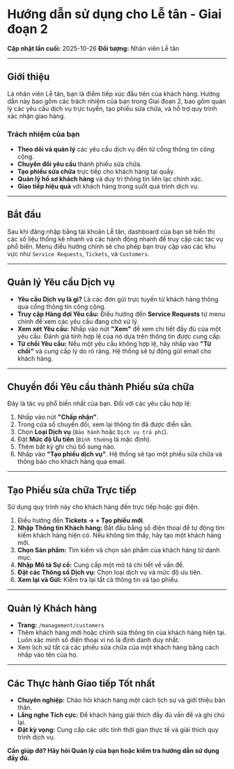 # Hướng dẫn sử dụng cho Lễ tân - Giai đoạn 2

**Cập nhật lần cuối:** 2025-10-26
**Đối tượng:** Nhân viên Lễ tân

---

## Giới thiệu

Là nhân viên Lễ tân, bạn là điểm tiếp xúc đầu tiên của khách hàng. Hướng dẫn này bao gồm các trách nhiệm của bạn trong Giai đoạn 2, bao gồm quản lý các yêu cầu dịch vụ trực tuyến, tạo phiếu sửa chữa, và hỗ trợ quy trình xác nhận giao hàng.

### Trách nhiệm của bạn

*   **Theo dõi và quản lý** các yêu cầu dịch vụ đến từ cổng thông tin công cộng.
*   **Chuyển đổi yêu cầu** thành phiếu sửa chữa.
*   **Tạo phiếu sửa chữa** trực tiếp cho khách hàng tại quầy.
*   **Quản lý hồ sơ khách hàng** và duy trì thông tin liên lạc chính xác.
*   **Giao tiếp hiệu quả** với khách hàng trong suốt quá trình dịch vụ.

---

## Bắt đầu

Sau khi đăng nhập bằng tài khoản Lễ tân, dashboard của bạn sẽ hiển thị các số liệu thống kê nhanh và các hành động nhanh để truy cập các tác vụ phổ biến. Menu điều hướng chính sẽ cho phép bạn truy cập vào các khu vực như `Service Requests`, `Tickets`, và `Customers`.

---

## Quản lý Yêu cầu Dịch vụ

*   **Yêu cầu Dịch vụ là gì?** Là các đơn gửi trực tuyến từ khách hàng thông qua cổng thông tin công cộng.
*   **Truy cập Hàng đợi Yêu cầu:** Điều hướng đến **Service Requests** từ menu chính để xem các yêu cầu đang chờ xử lý.
*   **Xem xét Yêu cầu:** Nhấp vào nút **"Xem"** để xem chi tiết đầy đủ của một yêu cầu. Đánh giá tính hợp lệ của nó dựa trên thông tin được cung cấp.
*   **Từ chối Yêu cầu:** Nếu một yêu cầu không hợp lệ, hãy nhấp vào **"Từ chối"** và cung cấp lý do rõ ràng. Hệ thống sẽ tự động gửi email cho khách hàng.

---

## Chuyển đổi Yêu cầu thành Phiếu sửa chữa

Đây là tác vụ phổ biến nhất của bạn. Đối với các yêu cầu hợp lệ:

1.  Nhấp vào nút **"Chấp nhận"**.
2.  Trong cửa sổ chuyển đổi, xem lại thông tin đã được điền sẵn.
3.  Chọn **Loại Dịch vụ** (`Bảo hành` hoặc `Dịch vụ trả phí`).
4.  Đặt **Mức độ Ưu tiên** (`Bình thường` là mặc định).
5.  Thêm bất kỳ ghi chú bổ sung nào.
6.  Nhấp vào **"Tạo phiếu dịch vụ"**. Hệ thống sẽ tạo một phiếu sửa chữa và thông báo cho khách hàng qua email.

---

## Tạo Phiếu sửa chữa Trực tiếp

Sử dụng quy trình này cho khách hàng đến trực tiếp hoặc gọi điện.

1.  Điều hướng đến **Tickets → + Tạo phiếu mới**.
2.  **Nhập Thông tin Khách hàng:** Bắt đầu bằng số điện thoại để tự động tìm kiếm khách hàng hiện có. Nếu không tìm thấy, hãy tạo một khách hàng mới.
3.  **Chọn Sản phẩm:** Tìm kiếm và chọn sản phẩm của khách hàng từ danh mục.
4.  **Nhập Mô tả Sự cố:** Cung cấp một mô tả chi tiết về vấn đề.
5.  **Đặt các Thông số Dịch vụ:** Chọn loại dịch vụ và mức độ ưu tiên.
6.  **Xem lại và Gửi:** Kiểm tra lại tất cả thông tin và tạo phiếu.

---

## Quản lý Khách hàng

*   **Trang:** `/management/customers`
*   Thêm khách hàng mới hoặc chỉnh sửa thông tin của khách hàng hiện tại. Luôn xác minh số điện thoại vì nó là định danh duy nhất.
*   Xem lịch sử tất cả các phiếu sửa chữa của một khách hàng bằng cách nhấp vào tên của họ.

---

## Các Thực hành Giao tiếp Tốt nhất

*   **Chuyên nghiệp:** Chào hỏi khách hàng một cách lịch sự và giới thiệu bản thân.
*   **Lắng nghe Tích cực:** Để khách hàng giải thích đầy đủ vấn đề và ghi chú lại.
*   **Đặt kỳ vọng:** Cung cấp các ước tính thời gian thực tế và giải thích quy trình dịch vụ.

**Cần giúp đỡ? Hãy hỏi Quản lý của bạn hoặc kiểm tra hướng dẫn sử dụng đầy đủ.**